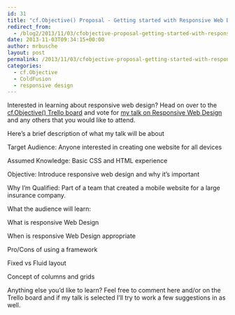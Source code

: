 ```yaml
---
id: 31
title: "cf.Objective() Proposal - Getting started with Responsive Web Design"
redirect_from:
  - /blog2/2013/11/03/cfobjective-proposal-getting-started-with-responsive-web-design/
date: 2013-11-03T09:34:15+00:00
author: mrbusche
layout: post
permalink: /2013/11/03/cfobjective-proposal-getting-started-with-responsive-web-design/
categories:
  - cf.Objective
  - ColdFusion
  - responsive design
---
```


Interested in learning about responsive web design? Head on over to the [cf.Objective() Trello board](https://trello.com/b/4M6JSoyL/cf-objective-call-for-speakers-2014) and vote for [my talk on Responsive Web Design](https://trello.com/c/K6N8dJBx/106-getting-started-with-responsive-web-design-matt-busche) and any others that you would like to attend.

Here&#8217;s a brief description of what my talk will be about

Target Audience: Anyone interested in creating one website for all devices

Assumed Knowledge: Basic CSS and HTML experience

Objective: Introduce responsive web design and why it&#8217;s important

Why I&#8217;m Qualified: Part of a team that created a mobile website for a large insurance company.

What the audience will learn:

What is responsive Web Design

When is responsive Web Design appropriate

Pro/Cons of using a framework

Fixed vs Fluid layout

Concept of columns and grids

Anything else you&#8217;d like to learn? Feel free to comment here and/or on the Trello board and if my talk is selected I&#8217;ll try to work a few suggestions in as well.

